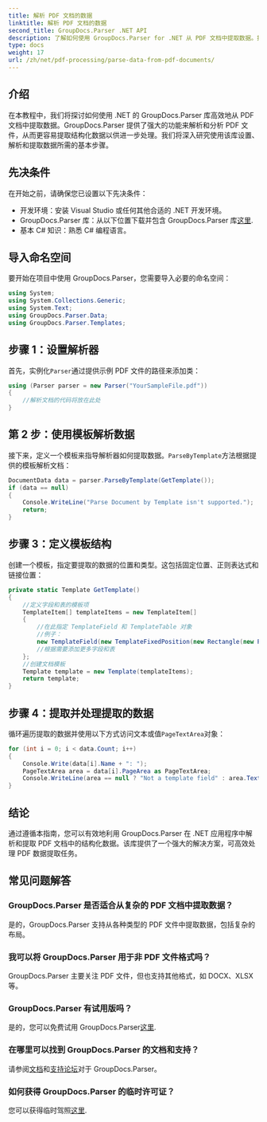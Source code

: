 ```yaml
---
title: 解析 PDF 文档的数据
linktitle: 解析 PDF 文档的数据
second_title: GroupDocs.Parser .NET API
description: 了解如何使用 GroupDocs.Parser for .NET 从 PDF 文档中提取数据。按照我们的分步指南高效地解析和处理 PDF 文件。
type: docs
weight: 17
url: /zh/net/pdf-processing/parse-data-from-pdf-documents/
---
```

## 介绍
在本教程中，我们将探讨如何使用 .NET 的 GroupDocs.Parser 库高效地从 PDF 文档中提取数据。GroupDocs.Parser 提供了强大的功能来解析和分析 PDF 文件，从而更容易提取结构化数据以供进一步处理。我们将深入研究使用该库设置、解析和提取数据所需的基本步骤。
## 先决条件
在开始之前，请确保您已设置以下先决条件：
- 开发环境：安装 Visual Studio 或任何其他合适的 .NET 开发环境。
-  GroupDocs.Parser 库：从以下位置下载并包含 GroupDocs.Parser 库[这里](https://releases.groupdocs.com/parser/net/).
- 基本 C# 知识：熟悉 C# 编程语言。

## 导入命名空间
要开始在项目中使用 GroupDocs.Parser，您需要导入必要的命名空间：
```csharp
using System;
using System.Collections.Generic;
using System.Text;
using GroupDocs.Parser.Data;
using GroupDocs.Parser.Templates;
```
## 步骤 1：设置解析器
首先，实例化`Parser`通过提供示例 PDF 文件的路径来添加类：
```csharp
using (Parser parser = new Parser("YourSampleFile.pdf"))
{
    //解析文档的代码将放在此处
}
```
## 第 2 步：使用模板解析数据
接下来，定义一个模板来指导解析器如何提取数据。`ParseByTemplate`方法根据提供的模板解析文档：
```csharp
DocumentData data = parser.ParseByTemplate(GetTemplate());
if (data == null)
{
    Console.WriteLine("Parse Document by Template isn't supported.");
    return;
}
```
## 步骤 3：定义模板结构
创建一个模板，指定要提取的数据的位置和类型。这包括固定位置、正则表达式和链接位置：
```csharp
private static Template GetTemplate()
{
    //定义字段和表的模板项
    TemplateItem[] templateItems = new TemplateItem[]
    {
        //在此指定 TemplateField 和 TemplateTable 对象
        //例子：
        new TemplateField(new TemplateFixedPosition(new Rectangle(new Point(35, 135), new Size(100, 10))), "FromCompany"),
        //根据需要添加更多字段和表
    };
    //创建文档模板
    Template template = new Template(templateItems);
    return template;
}
```
## 步骤 4：提取并处理提取的数据
循环遍历提取的数据并使用以下方式访问文本或值`PageTextArea`对象：
```csharp
for (int i = 0; i < data.Count; i++)
{
    Console.Write(data[i].Name + ": ");
    PageTextArea area = data[i].PageArea as PageTextArea;
    Console.WriteLine(area == null ? "Not a template field" : area.Text);
}
```

## 结论
通过遵循本指南，您可以有效地利用 GroupDocs.Parser 在 .NET 应用程序中解析和提取 PDF 文档中的结构化数据。该库提供了一个强大的解决方案，可高效处理 PDF 数据提取任务。
## 常见问题解答
### GroupDocs.Parser 是否适合从复杂的 PDF 文档中提取数据？
是的，GroupDocs.Parser 支持从各种类型的 PDF 文件中提取数据，包括复杂的布局。
### 我可以将 GroupDocs.Parser 用于非 PDF 文件格式吗？
GroupDocs.Parser 主要关注 PDF 文件，但也支持其他格式，如 DOCX、XLSX 等。
### GroupDocs.Parser 有试用版吗？
是的，您可以免费试用 GroupDocs.Parser[这里](https://releases.groupdocs.com/).
### 在哪里可以找到 GroupDocs.Parser 的文档和支持？
请参阅[文档](https://reference.groupdocs.com/parser/net/)和[支持论坛](https://forum.groupdocs.com/c/parser/17)对于 GroupDocs.Parser。
### 如何获得 GroupDocs.Parser 的临时许可证？
您可以获得临时驾照[这里](https://purchase.groupdocs.com/temporary-license/).